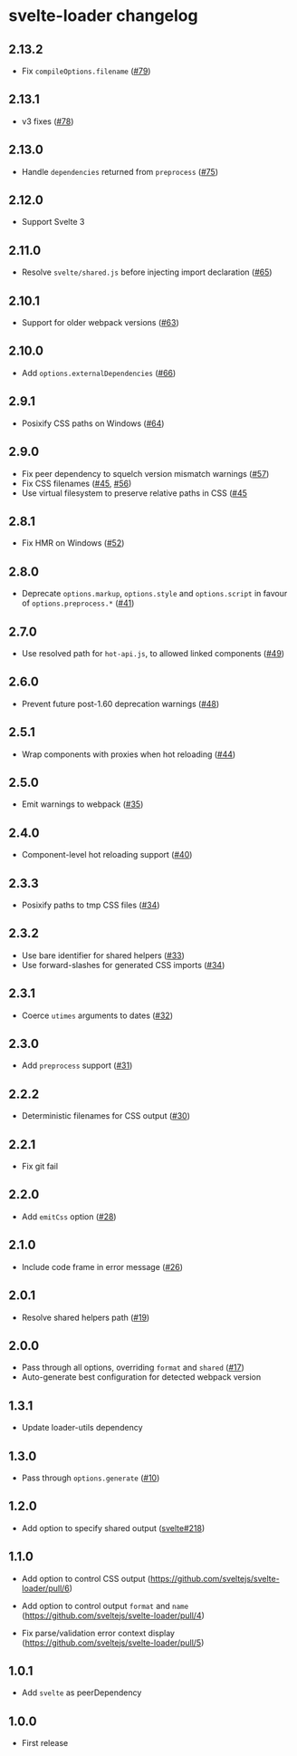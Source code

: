 # svelte-loader changelog

## 2.13.2

* Fix `compileOptions.filename` ([#79](https://github.com/sveltejs/svelte-loader/issues/79))

## 2.13.1

* v3 fixes ([#78](https://github.com/sveltejs/svelte-loader/pull/78))

## 2.13.0

* Handle `dependencies` returned from `preprocess` ([#75](https://github.com/sveltejs/svelte-loader/pull/75))

## 2.12.0

* Support Svelte 3

## 2.11.0

* Resolve `svelte/shared.js` before injecting import declaration ([#65](https://github.com/sveltejs/svelte-loader/issues/65))

## 2.10.1

* Support for older webpack versions ([#63](https://github.com/sveltejs/svelte-loader/issues/63))

## 2.10.0

* Add `options.externalDependencies` ([#66](https://github.com/sveltejs/svelte-loader/pull/66))

## 2.9.1

* Posixify CSS paths on Windows ([#64](https://github.com/sveltejs/svelte-loader/pull/64))

## 2.9.0

* Fix peer dependency to squelch version mismatch warnings ([#57](https://github.com/sveltejs/svelte-loader/pull/57))
* Fix CSS filenames ([#45](https://github.com/sveltejs/svelte-loader/issues/45), [#56](https://github.com/sveltejs/svelte-loader/issues/56))
* Use virtual filesystem to preserve relative paths in CSS ([#45](https://github.com/sveltejs/svelte-loader/issues/45)

## 2.8.1

* Fix HMR on Windows ([#52](https://github.com/sveltejs/svelte-loader/issues/52))

## 2.8.0

* Deprecate `options.markup`, `options.style` and `options.script` in favour of `options.preprocess.*` ([#41](https://github.com/sveltejs/svelte-loader/issues/41))

## 2.7.0

* Use resolved path for `hot-api.js`, to allowed linked components ([#49](https://github.com/sveltejs/svelte-loader/issues/49))

## 2.6.0

* Prevent future post-1.60 deprecation warnings ([#48](https://github.com/sveltejs/svelte-loader/pull/48))

## 2.5.1

* Wrap components with proxies when hot reloading ([#44](https://github.com/sveltejs/svelte-loader/pull/44))

## 2.5.0

* Emit warnings to webpack ([#35](https://github.com/sveltejs/svelte-loader/issues/35))

## 2.4.0

* Component-level hot reloading support ([#40](https://github.com/sveltejs/svelte-loader/pull/40))

## 2.3.3

* Posixify paths to tmp CSS files ([#34](https://github.com/sveltejs/svelte-loader/pull/36))

## 2.3.2

* Use bare identifier for shared helpers ([#33](https://github.com/sveltejs/svelte-loader/pull/33))
* Use forward-slashes for generated CSS imports ([#34](https://github.com/sveltejs/svelte-loader/pull/34))

## 2.3.1

* Coerce `utimes` arguments to dates ([#32](https://github.com/sveltejs/svelte-loader/pull/32))

## 2.3.0

* Add `preprocess` support ([#31](https://github.com/sveltejs/svelte-loader/pull/31))

## 2.2.2

* Deterministic filenames for CSS output ([#30](https://github.com/sveltejs/svelte-loader/pull/30))

## 2.2.1

* Fix git fail

## 2.2.0

* Add `emitCss` option ([#28](https://github.com/sveltejs/svelte-loader/pull/28))

## 2.1.0

* Include code frame in error message ([#26](https://github.com/sveltejs/svelte-loader/pull/26))

## 2.0.1

* Resolve shared helpers path ([#19](https://github.com/sveltejs/svelte-loader/issues/19))

## 2.0.0

* Pass through all options, overriding `format` and `shared` ([#17](https://github.com/sveltejs/svelte-loader/issues/17))
* Auto-generate best configuration for detected webpack version

## 1.3.1

* Update loader-utils dependency

## 1.3.0

* Pass through `options.generate` ([#10](https://github.com/sveltejs/svelte-loader/pull/10))

## 1.2.0

* Add option to specify shared output ([svelte#218](https://github.com/sveltejs/svelte/issues/218))

## 1.1.0

* Add option to control CSS output (https://github.com/sveltejs/svelte-loader/pull/6)
* Add option to control output `format` and `name` (https://github.com/sveltejs/svelte-loader/pull/4)

* Fix parse/validation error context display (https://github.com/sveltejs/svelte-loader/pull/5)

## 1.0.1

* Add `svelte` as peerDependency

## 1.0.0

* First release
